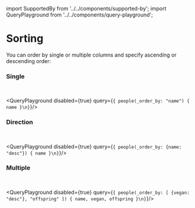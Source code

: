import SupportedBy from '../../components/supported-by';
import QueryPlayground from '../../components/query-playground';

# Sorting
<SupportedBy gsheets={false}/>

You can order by single or multiple columns and specify ascending or descending order:

### Single

<br />

<QueryPlayground disabled={true} query={`{
people(_order_by: "name") {
  name
}\n}`}/>

### Direction

<br />

<QueryPlayground disabled={true} query={`{
people(_order_by: {name: "desc"}) {
  name
}\n}`}/>

### Multiple

<br />

<QueryPlayground disabled={true} query={`{
people(_order_by: [
  {vegan: "desc"},
  "offspring"
]) {
  name,
  vegan,
  offspring
}\n}`}/>